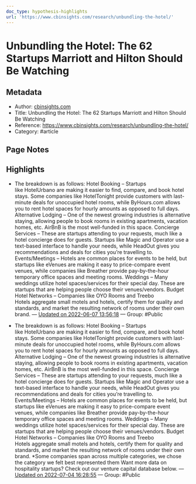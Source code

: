 ```yaml
---
doc_type: hypothesis-highlights
url: 'https://www.cbinsights.com/research/unbundling-the-hotel/'
---
```


# Unbundling the Hotel: The 62 Startups Marriott and Hilton Should Be Watching

## Metadata
- Author: [cbinsights.com]()
- Title: Unbundling the Hotel: The 62 Startups Marriott and Hilton Should Be Watching
- Reference: https://www.cbinsights.com/research/unbundling-the-hotel/
- Category: #article

## Page Notes
## Highlights
- The breakdown is as follows: Hotel Booking – Startups like HotelUrbano are making it easier to find, compare, and book hotel stays. Some companies like HotelTonight provide customers with last-minute deals for unoccupied hotel rooms, while ByHours.com allows you to rent hotel spaces for hourly amounts as opposed to full days. Alternative Lodging – One of the newest growing industries is alternative staying, allowing people to book rooms in existing apartments, vacation homes, etc. AirBnB is the most well-funded in this space. Concierge Services – These are startups attending to your requests, much like a hotel concierge does for guests. Startups like Magic and Operator use a text-based interface to handle your needs, while HeadOut gives you recommendations and deals for cities you’re travelling to. Events/Meetings – Hotels are common places for events to be held, but startups like eVenues are making it easy to price-compare event venues, while companies like Breather provide pay-by-the-hour temporary office spaces and meeting rooms. Weddings – Many weddings utilize hotel spaces/services for their special day. These are startups that are helping people choose their venues/vendors. Budget Hotel Networks – Companies like OYO Rooms and Treebo Hotels aggregate small motels and hotels, certify them for quality and standards, and market the resulting network of rooms under their own brand. — [Updated on 2022-06-07 13:56:18](https://hyp.is/KzYL8OYeEeyK0FOMwYSFsw/www.cbinsights.com/research/unbundling-the-hotel/) — Group: #Public

- The breakdown is as follows: Hotel Booking – Startups like HotelUrbano are making it easier to find, compare, and book hotel stays. Some companies like HotelTonight provide customers with last-minute deals for unoccupied hotel rooms, while ByHours.com allows you to rent hotel spaces for hourly amounts as opposed to full days. Alternative Lodging – One of the newest growing industries is alternative staying, allowing people to book rooms in existing apartments, vacation homes, etc. AirBnB is the most well-funded in this space. Concierge Services – These are startups attending to your requests, much like a hotel concierge does for guests. Startups like Magic and Operator use a text-based interface to handle your needs, while HeadOut gives you recommendations and deals for cities you’re travelling to. Events/Meetings – Hotels are common places for events to be held, but startups like eVenues are making it easy to price-compare event venues, while companies like Breather provide pay-by-the-hour temporary office spaces and meeting rooms. Weddings – Many weddings utilize hotel spaces/services for their special day. These are startups that are helping people choose their venues/vendors. Budget Hotel Networks – Companies like OYO Rooms and Treebo Hotels aggregate small motels and hotels, certify them for quality and standards, and market the resulting network of rooms under their own brand. *Some companies span across multiple categories, we chose the category we felt best represented them Want more data on hospitality startups? Check out our venture capital database below. — [Updated on 2022-07-04 16:28:55](https://hyp.is/9igzQPtqEey8C8_MMlqv4Q/www.cbinsights.com/research/unbundling-the-hotel/) — Group: #Public



